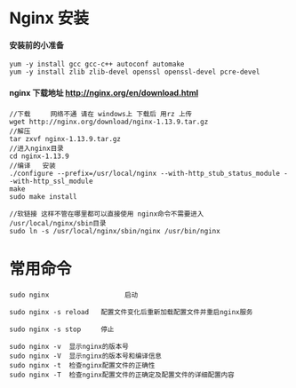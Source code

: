 # Nginx 安装

#### 安装前的小准备
	yum -y install gcc gcc-c++ autoconf automake
	yum -y install zlib zlib-devel openssl openssl-devel pcre-devel
	
#### nginx 下载地址 http://nginx.org/en/download.html
	//下载     网络不通 请在 windows上 下载后 用rz 上传
	wget http://nginx.org/download/nginx-1.13.9.tar.gz
	//解压
	tar zxvf nginx-1.13.9.tar.gz
	//进入nginx目录
	cd nginx-1.13.9
	//编译   安装  
	./configure --prefix=/usr/local/nginx --with-http_stub_status_module --with-http_ssl_module
	make 
	sudo make install
	
	//软链接 这样不管在哪里都可以直接使用 nginx命令不需要进入 /usr/local/nginx/sbin目录
	sudo ln -s /usr/local/nginx/sbin/nginx /usr/bin/nginx
	
# 常用命令

	sudo nginx  		         启动 
	
	sudo nginx -s reload   配置文件变化后重新加载配置文件并重启nginx服务
	
	sudo nginx -s stop     停止
	
	sudo nginx -v  显示nginx的版本号
	sudo nginx -V  显示nginx的版本号和编译信息
	sudo nginx -t  检查nginx配置文件的正确性
	sudo nginx -T  检查nginx配置文件的正确定及配置文件的详细配置内容


	